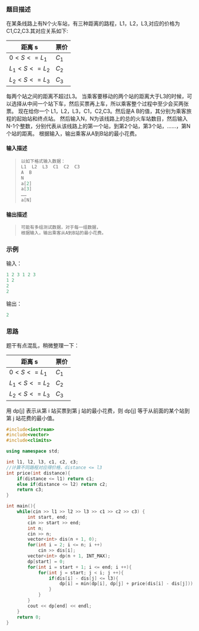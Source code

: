 ### 题目描述

在某条线路上有N个火车站，有三种距离的路程，L1，L2，L3,对应的价格为C1,C2,C3.其对应关系如下: 

| 距离 s       | 票价  |
| ------------ | ----- |
| $0<S<=L_1$   | $C_1$ |
| $L_1<S<=L_2$ | $C_2$ |
| $L_2<S<=L_3$ | $C_3$ |

每两个站之间的距离不超过L3。 当乘客要移动的两个站的距离大于L3的时候，可以选择从中间一个站下车，然后买票再上车，所以乘客整个过程中至少会买两张票。 现在给你一个 L1，L2，L3，C1，C2,C3。然后是A B的值，其分别为乘客旅程的起始站和终点站。 然后输入N，N为该线路上的总的火车站数目，然后输入N-1个整数，分别代表从该线路上的第一个站，到第2个站，第3个站，……，第N个站的距离。 根据输入，输出乘客从A到B站的最小花费。

#### 输入描述

> ```c++
> 以如下格式输入数据：
> L1  L2  L3  C1  C2  C3
> A  B
> N
> a[2]
> a[3]
> ……
> a[N]
> ```

#### 输出描述

> ```c++
> 可能有多组测试数据，对于每一组数据，
> 根据输入，输出乘客从A到B站的最小花费。
> ```

### 示例

输入：

```c++
1 2 3 1 2 3
1 2
2
2
```

输出：

```c++
2
```

### 思路

题干有点混乱，稍微整理一下：

| 距离 s       | 票价  |
| ------------ | ----- |
| $0<S<=L_1$   | $C_1$ |
| $L_1<S<=L_2$ | $C_2$ |
| $L_2<S<=L_3$ | $C_3$ |

用 dp[j] 表示从第 i 站买票到第 j 站的最小花费，则 dp[j] 等于从前面的某个站到第 j 站花费的最小值。

```c++
#include<iostream>
#include<vector>
#include<climits>

using namespace std;

int l1, l2, l3, c1, c2, c3;
//计算不同路程对应得价格，distance <= l3
int price(int distance){
    if(distance <= l1) return c1;
    else if(distance <= l2) return c2;
    return c3;
}

int main(){
    while(cin >> l1 >> l2 >> l3 >> c1 >> c2 >> c3) {
        int start, end;
        cin >> start >> end;
        int n;
        cin >> n;
        vector<int> dis(n + 1, 0);
        for(int i = 2; i <= n; i ++)
            cin >> dis[i];
        vector<int> dp(n + 1, INT_MAX);
        dp[start] = 0;
        for(int i = start + 1; i <= end; i ++){
            for(int j = start; j < i; j ++){
                if(dis[i] - dis[j] <= l3){
                    dp[i] = min(dp[i], dp[j] + price(dis[i] - dis[j]));
                }
            }
        }
        cout << dp[end] << endl;
    }
    return 0;
}
```

